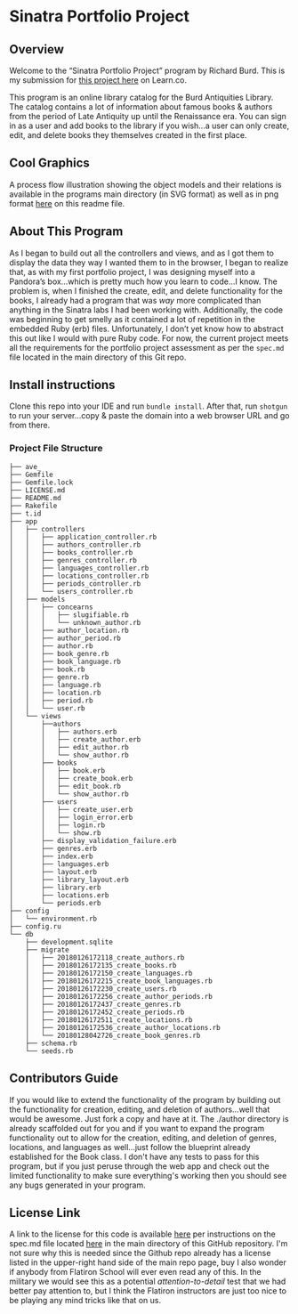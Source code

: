 # Sinatra Portfolio Project

## Overview

<p class='util--hide'>Welcome to the “Sinatra Portfolio Project” program by Richard Burd.  This is my submission for <a href='https://github.com/learn-co-students/sinatra-cms-app-assessment-v-000'>this project here</a> on Learn.co.</p> This program is an online library catalog for the Burd Antiquities Library.  The catalog contains a lot of information about famous books & authors from the period of Late Antiquity up until the Renaissance era.  You can sign in as a user and add books to the library if you wish...a user can only create, edit, and delete books they themselves created in the first place.</p>

## Cool Graphics

<p class='util--hide'> A process flow illustration showing the object models and their relations is available in the programs main directory (in SVG format) as well as in png format <a href='https://i.imgur.com/IRiuHbM.png'>here</a> on this readme file.</p>

## About This Program

As I began to build out all the controllers and views, and as I got them to display the data they way I wanted them to in the browser, I began to realize that, as with my first portfolio project, I was designing myself into a Pandora’s box…which is pretty much how you learn to code…I know.  The problem is, when I finished the create, edit, and delete functionality for the books, I already had a program that was <i>way</i> more complicated than anything in the Sinatra labs I had been working with.  Additionally, the code was beginning to get smelly as it contained a lot of repetition in the embedded Ruby (erb) files.  Unfortunately, I don’t yet know how to abstract this out like I would with pure Ruby code.  For now, the current project meets all the requirements for the portfolio project assessment as per the `spec.md` file located in the main directory of this Git repo.

## Install instructions

Clone this repo into your IDE and run `bundle install`.  After that, run `shotgun` to run your server...copy & paste the domain into a web browser URL and go from there.

### Project File Structure
```
├── ave_
├── Gemfile
├── Gemfile.lock
├── LICENSE.md
├── README.md
├── Rakefile
├── t.id
├── app
│   ├── controllers
│   │   ├── application_controller.rb
│   │   ├── authors_controller.rb
│   │   ├── books_controller.rb
│   │   ├── genres_controller.rb
│   │   ├── languages_controller.rb
│   │   ├── locations_controller.rb
│   │   ├── periods_controller.rb
│   │   └── users_controller.rb
│   ├── models
│   │   ├── concearns
│   │   │   ├── slugifiable.rb
│   │   │   └── unknown_author.rb
│   │   ├── author_location.rb
│   │   ├── author_period.rb
│   │   ├── author.rb
│   │   ├── book_genre.rb
│   │   ├── book_language.rb
│   │   ├── book.rb
│   │   ├── genre.rb
│   │   ├── language.rb
│   │   ├── location.rb
│   │   ├── period.rb
│   │   └── user.rb
│   └── views
│       ├──authors
│       │   ├── authors.erb
│       │   ├── create_author.erb
│       │   ├── edit_author.rb
│       │   └── show_author.rb
│       ├── books
│       │   ├── book.erb
│       │   ├── create_book.erb
│       │   ├── edit_book.rb
│       │   └── show_author.rb
│       ├── users
│       │   ├── create_user.erb
│       │   ├── login_error.erb
│       │   ├── login.rb
│       │   └── show.rb
│       ├── display_validation_failure.erb
│       ├── genres.erb
│       ├── index.erb
│       ├── languages.erb
│       ├── layout.erb
│       ├── library_layout.erb
│       ├── library.erb
│       ├── locations.erb
│       └── periods.erb
├── config
│   └── environment.rb
├── config.ru
└── db
    ├── development.sqlite
    ├── migrate
    │   ├── 20180126172118_create_authors.rb
    │   ├── 20180126172135_create_books.rb
    │   ├── 20180126172150_create_languages.rb
    │   ├── 20180126172215_create_book_languages.rb
    │   ├── 20180126172230_create_users.rb
    │   ├── 20180126172256_create_author_periods.rb
    │   ├── 20180126172437_create_genres.rb
    │   ├── 20180126172452_create_periods.rb
    │   ├── 20180126172511_create_locations.rb
    │   ├── 20180126172536_create_author_locations.rb
    │   └── 20180128042726_create_book_genres.rb
    ├── schema.rb
    └── seeds.rb
```

## Contributors Guide

If you would like to extend the functionality of the program by building out the functionality for creation, editing, and deletion of authors...well that would be awesome.  Just fork a copy and have at it.  The ./author directory is already scaffolded out for you and if you want to expand the program functionality out to allow for the creation, editing, and deletion of genres, locations, and languages as well...just follow the blueprint already established for the Book class.  I don't have any tests to pass for this program, but if you just peruse through the web app and check out the limited functionality to make sure everything's working then you should see any bugs generated in your program.

## License Link

<p class='util--hide'> A link to the license for this code is available <a href='https://www.gnu.org/licenses/gpl-3.0.en.html'>here</a> per instructions on the spec.md file located <a href='https://github.com/Richard-Burd/sinatra-portfolio-project/blob/master/spec.md'>here</a> in the main directory of this GitHub repository.  I'm not sure why this is needed since the Github repo already has a license listed in the upper-right hand side of the main repo page, buy I also wonder if anybody from Flatiron School will ever even read any of this.  In the military we would see this as a potential <i>attention-to-detail</i> test that we had better pay attention to, but I think the Flatiron instructors are just too nice to be playing any mind tricks like that on us.</p>
